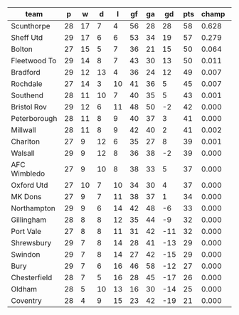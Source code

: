 |     team     | p  | w  | d  | l  | gf | ga | gd  | pts | champ | top2  | top3  | top4  |  5-7  | bot4  | bot3  | bot2  |
|--------------|----|----|----|----|----|----|-----|-----|-------|-------|-------|-------|-------|-------|-------|-------|
| Scunthorpe   | 28 | 17 |  7 |  4 | 56 | 28 |  28 |  58 | 0.628 | 0.885 | 0.962 | 0.987 | 0.012 | 0.000 | 0.000 | 0.000|
| Sheff Utd    | 29 | 17 |  6 |  6 | 53 | 34 |  19 |  57 | 0.279 | 0.701 | 0.878 | 0.947 | 0.047 | 0.000 | 0.000 | 0.000|
| Bolton       | 27 | 15 |  5 |  7 | 36 | 21 |  15 |  50 | 0.064 | 0.238 | 0.539 | 0.709 | 0.227 | 0.000 | 0.000 | 0.000|
| Fleetwood To | 29 | 14 |  8 |  7 | 43 | 30 |  13 |  50 | 0.011 | 0.057 | 0.179 | 0.357 | 0.393 | 0.000 | 0.000 | 0.000|
| Bradford     | 29 | 12 | 13 |  4 | 36 | 24 |  12 |  49 | 0.007 | 0.050 | 0.165 | 0.329 | 0.405 | 0.000 | 0.000 | 0.000|
| Rochdale     | 27 | 14 |  3 | 10 | 41 | 36 |   5 |  45 | 0.007 | 0.036 | 0.121 | 0.251 | 0.380 | 0.000 | 0.000 | 0.000|
| Southend     | 28 | 11 | 10 |  7 | 40 | 35 |   5 |  43 | 0.001 | 0.004 | 0.022 | 0.056 | 0.220 | 0.000 | 0.000 | 0.000|
| Bristol Rov  | 29 | 12 |  6 | 11 | 48 | 50 |  -2 |  42 | 0.000 | 0.001 | 0.005 | 0.017 | 0.110 | 0.002 | 0.000 | 0.000|
| Peterborough | 28 | 11 |  8 |  9 | 40 | 37 |   3 |  41 | 0.000 | 0.002 | 0.013 | 0.043 | 0.187 | 0.000 | 0.000 | 0.000|
| Millwall     | 28 | 11 |  8 |  9 | 42 | 40 |   2 |  41 | 0.002 | 0.015 | 0.056 | 0.143 | 0.341 | 0.000 | 0.000 | 0.000|
| Charlton     | 27 |  9 | 12 |  6 | 35 | 27 |   8 |  39 | 0.001 | 0.005 | 0.024 | 0.061 | 0.221 | 0.001 | 0.000 | 0.000|
| Walsall      | 29 |  9 | 12 |  8 | 36 | 38 |  -2 |  39 | 0.000 | 0.000 | 0.002 | 0.005 | 0.051 | 0.005 | 0.002 | 0.001|
| AFC Wimbledo | 27 |  9 | 10 |  8 | 38 | 33 |   5 |  37 | 0.000 | 0.002 | 0.012 | 0.033 | 0.153 | 0.001 | 0.001 | 0.000|
| Oxford Utd   | 27 | 10 |  7 | 10 | 34 | 30 |   4 |  37 | 0.000 | 0.005 | 0.023 | 0.059 | 0.209 | 0.001 | 0.000 | 0.000|
| MK Dons      | 27 |  9 |  7 | 11 | 38 | 37 |   1 |  34 | 0.000 | 0.000 | 0.001 | 0.003 | 0.031 | 0.021 | 0.009 | 0.003|
| Northampton  | 29 |  9 |  6 | 14 | 42 | 48 |  -6 |  33 | 0.000 | 0.000 | 0.000 | 0.000 | 0.005 | 0.080 | 0.036 | 0.012|
| Gillingham   | 28 |  8 |  8 | 12 | 35 | 44 |  -9 |  32 | 0.000 | 0.000 | 0.000 | 0.001 | 0.006 | 0.088 | 0.041 | 0.016|
| Port Vale    | 27 |  8 |  8 | 11 | 31 | 42 | -11 |  32 | 0.000 | 0.000 | 0.000 | 0.000 | 0.003 | 0.131 | 0.067 | 0.025|
| Shrewsbury   | 29 |  7 |  8 | 14 | 28 | 41 | -13 |  29 | 0.000 | 0.000 | 0.000 | 0.000 | 0.000 | 0.436 | 0.283 | 0.150|
| Swindon      | 29 |  7 |  8 | 14 | 27 | 42 | -15 |  29 | 0.000 | 0.000 | 0.000 | 0.000 | 0.000 | 0.495 | 0.337 | 0.188|
| Bury         | 29 |  7 |  6 | 16 | 46 | 58 | -12 |  27 | 0.000 | 0.000 | 0.000 | 0.000 | 0.000 | 0.445 | 0.297 | 0.167|
| Chesterfield | 28 |  7 |  5 | 16 | 28 | 45 | -17 |  26 | 0.000 | 0.000 | 0.000 | 0.000 | 0.000 | 0.737 | 0.605 | 0.427|
| Oldham       | 28 |  5 | 10 | 13 | 16 | 30 | -14 |  25 | 0.000 | 0.000 | 0.000 | 0.000 | 0.000 | 0.671 | 0.518 | 0.339|
| Coventry     | 28 |  4 |  9 | 15 | 23 | 42 | -19 |  21 | 0.000 | 0.000 | 0.000 | 0.000 | 0.000 | 0.885 | 0.804 | 0.672|
